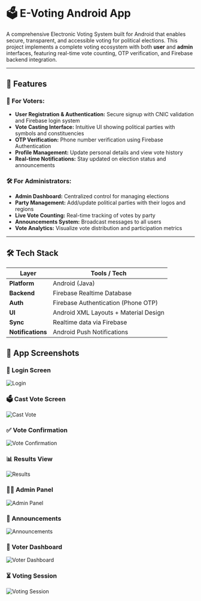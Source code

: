 # 🗳️ E-Voting Android App

A comprehensive Electronic Voting System built for Android that enables secure, transparent, and accessible voting for political elections. This project implements a complete voting ecosystem with both **user** and **admin** interfaces, featuring real-time vote counting, OTP verification, and Firebase backend integration.

---

## 👥 Features

### 🔐 For Voters:
- **User Registration & Authentication:** Secure signup with CNIC validation and Firebase login system  
- **Vote Casting Interface:** Intuitive UI showing political parties with symbols and constituencies  
- **OTP Verification:** Phone number verification using Firebase Authentication  
- **Profile Management:** Update personal details and view vote history  
- **Real-time Notifications:** Stay updated on election status and announcements  

### 🛠 For Administrators:
- **Admin Dashboard:** Centralized control for managing elections  
- **Party Management:** Add/update political parties with their logos and regions  
- **Live Vote Counting:** Real-time tracking of votes by party  
- **Announcements System:** Broadcast messages to all users  
- **Vote Analytics:** Visualize vote distribution and participation metrics  

---

## 🛠️ Tech Stack

| Layer       | Tools / Tech                         |
|-------------|--------------------------------------|
| **Platform** | Android (Java)                       |
| **Backend**  | Firebase Realtime Database           |
| **Auth**     | Firebase Authentication (Phone OTP)  |
| **UI**       | Android XML Layouts + Material Design|
| **Sync**     | Realtime data via Firebase           |
| **Notifications** | Android Push Notifications     |

## 📸 App Screenshots

### 🔐 Login Screen
![Login](Demo/screens/login.jpeg)

### 🗳️ Cast Vote Screen
![Cast Vote](Demo/screens/cast%20vote.jpeg)

### ✅ Vote Confirmation
![Vote Confirmation](Demo/screens/vote%20confirmation.jpeg)

### 📊 Results View
![Results](Demo/screens/results.jpeg)

### 🧑‍💼 Admin Panel
![Admin Panel](Demo/screens/admin%20panel.jpeg)

### 📣 Announcements
![Announcements](Demo/screens/announcements.jpeg)

### 🧾 Voter Dashboard
![Voter Dashboard](Demo/screens/voter%20dashboard.jpeg)

### ⏳ Voting Session
![Voting Session](Demo/screens/voting%20session.jpeg)


